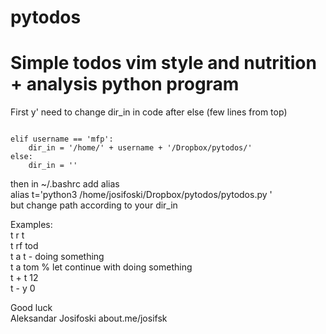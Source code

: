 # pytodos  
  
# Simple todos vim style and nutrition + analysis python program  

First y' need to change dir_in in code after else (few lines from top)  
  
<code>
elif username == 'mfp':  
    dir_in = '/home/' + username + '/Dropbox/pytodos/'  
else:  
    dir_in = ''  
</code>
  
  
then in ~/.bashrc add alias  
alias t='python3 /home/josifoski/Dropbox/pytodos/pytodos.py '  
but change path according to your dir_in  
  
Examples:  
t r t  
t rf tod  
t a t - doing something  
t a tom % let continue with doing something  
t + t 12  
t - y 0  
  
  
  
Good luck  
Aleksandar Josifoski about.me/josifsk
